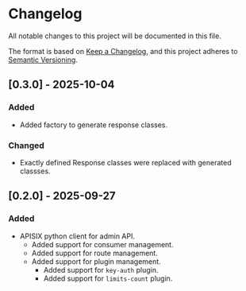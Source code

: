 # Changelog

All notable changes to this project will be documented in this file.

The format is based on [Keep a Changelog](https://keepachangelog.com/en/1.1.0/),
and this project adheres to [Semantic Versioning](https://semver.org/spec/v2.0.0.html).


## [0.3.0] - 2025-10-04

### Added

- Added factory to generate response classes.

### Changed

- Exactly defined Response classes were replaced with generated classses.


## [0.2.0] - 2025-09-27

### Added

- APISIX python client for admin API.
  - Added support for consumer management.
  - Added support for route management.
  - Added support for plugin management.
    - Added support for `key-auth` plugin.
    - Added support for `limits-count` plugin.

